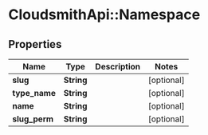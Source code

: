 # CloudsmithApi::Namespace

## Properties
Name | Type | Description | Notes
------------ | ------------- | ------------- | -------------
**slug** | **String** |  | [optional] 
**type_name** | **String** |  | [optional] 
**name** | **String** |  | [optional] 
**slug_perm** | **String** |  | [optional] 


